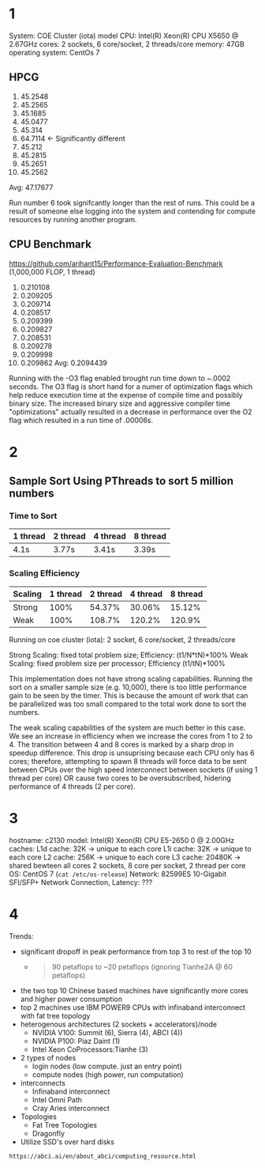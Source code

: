# 1
System: COE Cluster (iota)
model CPU: Intel(R) Xeon(R) CPU X5650 @ 2.67GHz
cores: 2 sockets, 6 core/socket, 2 threads/core
memory: 47GB
operating system: CentOs 7

## HPCG
1. 45.2548
2. 45.2565
3. 45.1685
4. 45.0477
5. 45.314
6. 64.7114 <- Significantly different
7. 45.212
8. 45.2815
9. 45.2651
10. 45.2562

Avg: 47.17677

Run number 6 took signifcantly longer than the rest of runs. This could be a
result of someone else logging into the system and contending for compute
resources by running another program. 

## CPU Benchmark
https://github.com/arihant15/Performance-Evaluation-Benchmark
(1,000,000 FLOP, 1 thread)
1.  0.210108
2.  0.209205
3.  0.209714
4.  0.208517
5.  0.209399
6.  0.209827
7.  0.208531
8.  0.209278
9.  0.209998
10. 0.209862
Avg: 0.2094439

Running with the -O3 flag enabled brought run time down to ~.0002 seconds. 
The O3 flag is short hand for a numer of optimization flags which help reduce
execution time at the expense of compile time and possibly binary size. The
increased binary size and aggressive compiler time "optimizations" actually 
resulted in a decrease in performance over the O2 flag which resulted in a run
time of .00006s. 

# 2

## Sample Sort Using PThreads to sort 5 million numbers
### Time to Sort
|   1 thread   |   2 thread  |   4 thread  |   8 thread   |
|--------------|-------------|-------------|--------------|
| 4.1s         | 3.77s       | 3.41s       | 3.39s        |

### Scaling Efficiency 
| Scaling  |   1 thread   |   2 thread  |   4 thread  |   8 thread   |
|----------|--------------|-------------|-------------|--------------|
| Strong   | 100%         | 54.37%      | 30.06%      |  15.12%      |
| Weak     | 100%         | 108.7%      | 120.2%      |  120.9%      |

Running on coe cluster (iota): 2 socket, 6 core/socket, 2 threads/core

Strong Scaling: fixed total problem size; Efficiency: (t1/N\*tN)\*100%
Weak Scaling: fixed problem size per processor; Efficiency (t1/tN)\*100%

This implementation does not have strong scaling capabilities. Running the sort
on a smaller sample size (e.g. 10,000), there is too little performance gain to
be seen by the timer. This is because the amount of work that can be parallelized
was too small compared to the total work done to sort the numbers.

The weak scaling capabilities of the system are much better in this case. We see
an increase in efficiency when we increase the cores from 1 to 2 to 4. The transition
between 4 and 8 cores is marked by a sharp drop in speedup difference. 
This drop is unsuprising because each CPU only has 6 cores; therefore, attempting
to spawn 8 threads will force data to be sent between CPUs  over the high speed
interconnect between sockets (if using 1 thread per core) OR cause two cores to
be oversubscribed, hidering performance of 4 threads (2 per core). 



# 3
hostname: c2130
model: Intel(R) Xeon(R) CPU E5-2650 0 @ 2.00GHz
caches: L1d cache:             32K      -> unique to each core
        L1i cache:             32K      -> unique to each core
        L2 cache:              256K     -> unique to each core
        L3 cache:              20480K   -> shared bewteen all cores
2 sockets, 8 core per socket, 2 thread per core
OS: CentOS 7 (`cat /etc/os-release`)
Network: 82599ES 10-Gigabit SFI/SFP+ Network Connection, Latency: ??? 

# 4
Trends: 
- significant dropoff in peak performance from top 3 to rest of the top 10
    - > 90 petaflops to ~20 petaflops (ignoring Tianhe2A @ 60 petaflops)
- the two top 10 Chinese based machines have significantly more cores and higher 
power consumption
- top 2 machines use IBM POWER9 CPUs with infinaband interconnect with fat tree 
  topology
- heterogenous architectures (2 sockets + accelerators)/node
    - NVIDIA V100: Summit (6), Sierra (4), ABCI (4))
    - NVIDIA P100: Piaz Daint (1)
    - Intel Xeon CoProcessors:Tianhe (3)
- 2 types of nodes
    - login nodes (low compute. just an entry point)
    - compute nodes (high power, run computation)
- interconnects
    - Infinaband interconnect
    - Intel Omni Path
    - Cray Aries interconnect
- Topologies
    - Fat Tree Topologies
    - Dragonfly 
- Utilize SSD's over hard disks

`https://abci.ai/en/about_abci/computing_resource.html`

